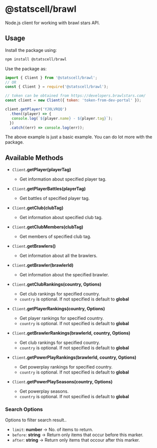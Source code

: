 # @statscell/brawl

Node.js client for working with brawl stars API.

## Usage

Install the package using:

```bash
npm install @statscell/brawl
```

Use the package as:

```js
import { Client } from '@statscell/brawl';
// OR
const { Client } = require('@statscell/brawl');

// token can be obtained from https://developers.brawlstars.com/
const client = new Client({ token: 'token-from-dev-portal' });

client.getPlayer('YJ0LVRQQ')
  .then((player) => {
   console.log(`${player.name} - ${player.tag}`);
  })
  .catch((err) => console.log(err));
```

The above example is just a basic example. You can do lot more with the package.

## Available Methods

- `Client`**.getPlayer(playerTag)**
  - Get information about specified player tag.

- `Client`**.getPlayerBattles(playerTag)**
  - Get battles of specified player tag.

- `Client`**.getClub(clubTag)**
  - Get information about specified club tag.

- `Client`**.getClubMembers(clubTag)**
  - Get members of specified club tag.

- `Client`**.getBrawlers()**
  - Get information about all the brawlers.

- `Client`**.getBrawler(brawlerId)**
  - Get information about the specified brawler.

- `Client`**.getClubRankings(country, Options)**
  - Get club rankings for specified country.
  - `country` is optional. If not specified is default to **global**

- `Client`**.getPlayerRankings(country, Options)**
  - Get player rankings for specified country.
  - `country` is optional. If not specified is default to **global**
  
- `Client`**.getBrawlerRankings(brawlerId, country, Options)**
  - Get club rankings for specified country.
  - `country` is optional. If not specified is default to **global**

- `Client`**.getPowerPlayRankings(brawlerId, country, Options)**
  - Get powerplay rankings for specified country.
  - `country` is optional. If not specified is default to **global**

- `Client`**.getPowerPlaySeasons(country, Options)**
  - Get powerplay seasons.
  - `country` is optional. If not specified is default to **global**

### Search Options

Options to filter search result..

- `limit`: **number** -> No. of items to return.
- `before`: **string** -> Return only items that occur before this marker.
- `after`: **string** -> Return only items that occour after this marker.
